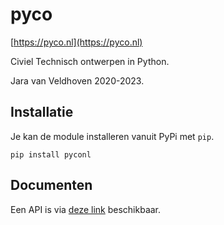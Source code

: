# pyco

[https://pyco.nl](https://pyco.nl)

Civiel Technisch ontwerpen in Python.

Jara van Veldhoven 2020-2023.

## Installatie

Je kan de module installeren vanuit PyPi met `pip`.

    pip install pyconl

## Documenten

Een API is via [deze link](https://github.com/ornor/pyco/blob/master/docs/api/pyco_API.md) beschikbaar.

